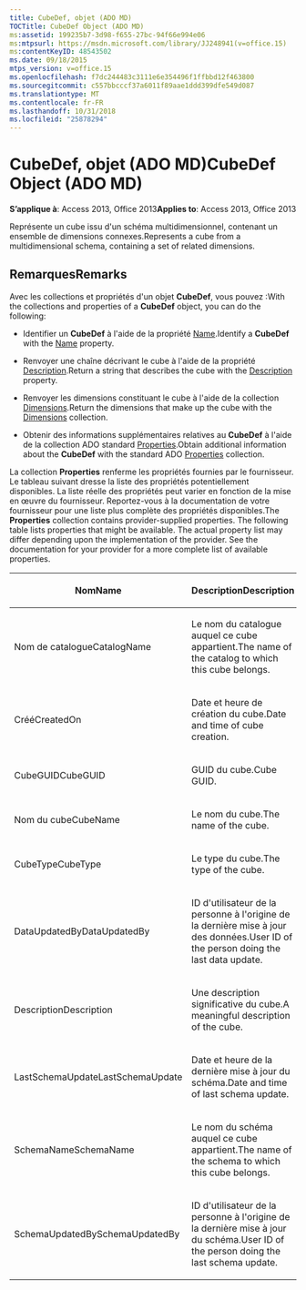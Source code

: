 ```yaml
---
title: CubeDef, objet (ADO MD)
TOCTitle: CubeDef Object (ADO MD)
ms:assetid: 199235b7-3d98-f655-27bc-94f66e994e06
ms:mtpsurl: https://msdn.microsoft.com/library/JJ248941(v=office.15)
ms:contentKeyID: 48543502
ms.date: 09/18/2015
mtps_version: v=office.15
ms.openlocfilehash: f7dc244483c3111e6e354496f1ffbbd12f463800
ms.sourcegitcommit: c557bbcccf37a6011f89aae1ddd399dfe549d087
ms.translationtype: MT
ms.contentlocale: fr-FR
ms.lasthandoff: 10/31/2018
ms.locfileid: "25878294"
---
```

# <a name="cubedef-object-ado-md"></a><span data-ttu-id="e4a6e-102">CubeDef, objet (ADO MD)</span><span class="sxs-lookup"><span data-stu-id="e4a6e-102">CubeDef Object (ADO MD)</span></span>


<span data-ttu-id="e4a6e-103">**S’applique à**: Access 2013, Office 2013</span><span class="sxs-lookup"><span data-stu-id="e4a6e-103">**Applies to**: Access 2013, Office 2013</span></span>

<span data-ttu-id="e4a6e-104">Représente un cube issu d'un schéma multidimensionnel, contenant un ensemble de dimensions connexes.</span><span class="sxs-lookup"><span data-stu-id="e4a6e-104">Represents a cube from a multidimensional schema, containing a set of related dimensions.</span></span>

## <a name="remarks"></a><span data-ttu-id="e4a6e-105">Remarques</span><span class="sxs-lookup"><span data-stu-id="e4a6e-105">Remarks</span></span>

<span data-ttu-id="e4a6e-106">Avec les collections et propriétés d'un objet **CubeDef**, vous pouvez :</span><span class="sxs-lookup"><span data-stu-id="e4a6e-106">With the collections and properties of a **CubeDef** object, you can do the following:</span></span>

  - <span data-ttu-id="e4a6e-107">Identifier un **CubeDef** à l'aide de la propriété [Name](name-property-ado-md.md).</span><span class="sxs-lookup"><span data-stu-id="e4a6e-107">Identify a **CubeDef** with the [Name](name-property-ado-md.md) property.</span></span>

  - <span data-ttu-id="e4a6e-108">Renvoyer une chaîne décrivant le cube à l'aide de la propriété [Description](description-property-ado-md.md).</span><span class="sxs-lookup"><span data-stu-id="e4a6e-108">Return a string that describes the cube with the [Description](description-property-ado-md.md) property.</span></span>

  - <span data-ttu-id="e4a6e-109">Renvoyer les dimensions constituant le cube à l'aide de la collection [Dimensions](dimensions-collection-ado-md.md).</span><span class="sxs-lookup"><span data-stu-id="e4a6e-109">Return the dimensions that make up the cube with the [Dimensions](dimensions-collection-ado-md.md) collection.</span></span>

  - <span data-ttu-id="e4a6e-110">Obtenir des informations supplémentaires relatives au **CubeDef** à l'aide de la collection ADO standard [Properties](properties-collection-ado.md).</span><span class="sxs-lookup"><span data-stu-id="e4a6e-110">Obtain additional information about the **CubeDef** with the standard ADO [Properties](properties-collection-ado.md) collection.</span></span>

<span data-ttu-id="e4a6e-p101">La collection **Properties** renferme les propriétés fournies par le fournisseur. Le tableau suivant dresse la liste des propriétés potentiellement disponibles. La liste réelle des propriétés peut varier en fonction de la mise en œuvre du fournisseur. Reportez-vous à la documentation de votre fournisseur pour une liste plus complète des propriétés disponibles.</span><span class="sxs-lookup"><span data-stu-id="e4a6e-p101">The **Properties** collection contains provider-supplied properties. The following table lists properties that might be available. The actual property list may differ depending upon the implementation of the provider. See the documentation for your provider for a more complete list of available properties.</span></span>

<table>
<colgroup>
<col style="width: 50%" />
<col style="width: 50%" />
</colgroup>
<thead>
<tr class="header">
<th><p><span data-ttu-id="e4a6e-115">Nom</span><span class="sxs-lookup"><span data-stu-id="e4a6e-115">Name</span></span></p></th>
<th><p><span data-ttu-id="e4a6e-116">Description</span><span class="sxs-lookup"><span data-stu-id="e4a6e-116">Description</span></span></p></th>
</tr>
</thead>
<tbody>
<tr class="odd">
<td><p><span data-ttu-id="e4a6e-117">Nom de catalogue</span><span class="sxs-lookup"><span data-stu-id="e4a6e-117">CatalogName</span></span></p></td>
<td><p><span data-ttu-id="e4a6e-118">Le nom du catalogue auquel ce cube appartient.</span><span class="sxs-lookup"><span data-stu-id="e4a6e-118">The name of the catalog to which this cube belongs.</span></span></p></td>
</tr>
<tr class="even">
<td><p><span data-ttu-id="e4a6e-119">Créé</span><span class="sxs-lookup"><span data-stu-id="e4a6e-119">CreatedOn</span></span></p></td>
<td><p><span data-ttu-id="e4a6e-120">Date et heure de création du cube.</span><span class="sxs-lookup"><span data-stu-id="e4a6e-120">Date and time of cube creation.</span></span></p></td>
</tr>
<tr class="odd">
<td><p><span data-ttu-id="e4a6e-121">CubeGUID</span><span class="sxs-lookup"><span data-stu-id="e4a6e-121">CubeGUID</span></span></p></td>
<td><p><span data-ttu-id="e4a6e-122">GUID du cube.</span><span class="sxs-lookup"><span data-stu-id="e4a6e-122">Cube GUID.</span></span></p></td>
</tr>
<tr class="even">
<td><p><span data-ttu-id="e4a6e-123">Nom du cube</span><span class="sxs-lookup"><span data-stu-id="e4a6e-123">CubeName</span></span></p></td>
<td><p><span data-ttu-id="e4a6e-124">Le nom du cube.</span><span class="sxs-lookup"><span data-stu-id="e4a6e-124">The name of the cube.</span></span></p></td>
</tr>
<tr class="odd">
<td><p><span data-ttu-id="e4a6e-125">CubeType</span><span class="sxs-lookup"><span data-stu-id="e4a6e-125">CubeType</span></span></p></td>
<td><p><span data-ttu-id="e4a6e-126">Le type du cube.</span><span class="sxs-lookup"><span data-stu-id="e4a6e-126">The type of the cube.</span></span></p></td>
</tr>
<tr class="even">
<td><p><span data-ttu-id="e4a6e-127">DataUpdatedBy</span><span class="sxs-lookup"><span data-stu-id="e4a6e-127">DataUpdatedBy</span></span></p></td>
<td><p><span data-ttu-id="e4a6e-128">ID d'utilisateur de la personne à l'origine de la dernière mise à jour des données.</span><span class="sxs-lookup"><span data-stu-id="e4a6e-128">User ID of the person doing the last data update.</span></span></p></td>
</tr>
<tr class="odd">
<td><p><span data-ttu-id="e4a6e-129">Description</span><span class="sxs-lookup"><span data-stu-id="e4a6e-129">Description</span></span></p></td>
<td><p><span data-ttu-id="e4a6e-130">Une description significative du cube.</span><span class="sxs-lookup"><span data-stu-id="e4a6e-130">A meaningful description of the cube.</span></span></p></td>
</tr>
<tr class="even">
<td><p><span data-ttu-id="e4a6e-131">LastSchemaUpdate</span><span class="sxs-lookup"><span data-stu-id="e4a6e-131">LastSchemaUpdate</span></span></p></td>
<td><p><span data-ttu-id="e4a6e-132">Date et heure de la dernière mise à jour du schéma.</span><span class="sxs-lookup"><span data-stu-id="e4a6e-132">Date and time of last schema update.</span></span></p></td>
</tr>
<tr class="odd">
<td><p><span data-ttu-id="e4a6e-133">SchemaName</span><span class="sxs-lookup"><span data-stu-id="e4a6e-133">SchemaName</span></span></p></td>
<td><p><span data-ttu-id="e4a6e-134">Le nom du schéma auquel ce cube appartient.</span><span class="sxs-lookup"><span data-stu-id="e4a6e-134">The name of the schema to which this cube belongs.</span></span></p></td>
</tr>
<tr class="even">
<td><p><span data-ttu-id="e4a6e-135">SchemaUpdatedBy</span><span class="sxs-lookup"><span data-stu-id="e4a6e-135">SchemaUpdatedBy</span></span></p></td>
<td><p><span data-ttu-id="e4a6e-136">ID d'utilisateur de la personne à l'origine de la dernière mise à jour du schéma.</span><span class="sxs-lookup"><span data-stu-id="e4a6e-136">User ID of the person doing the last schema update.</span></span></p></td>
</tr>
</tbody>
</table>

